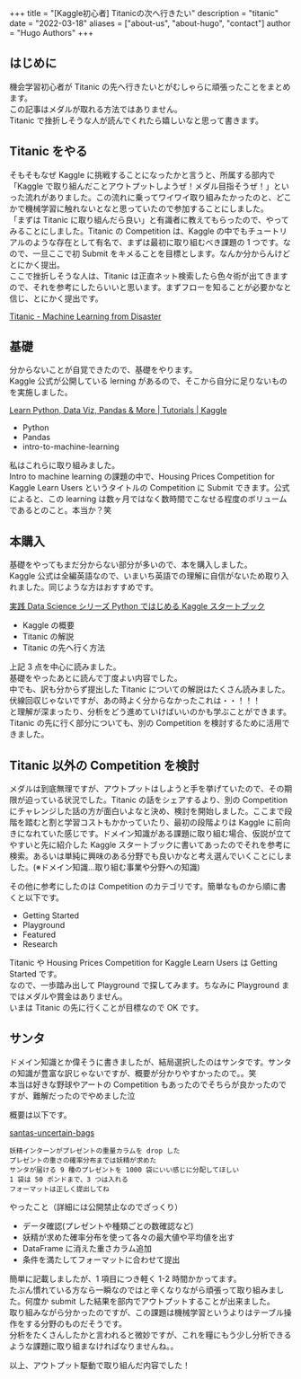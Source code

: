 +++
title = "[Kaggle初心者] Titanicの次へ行きたい"
description = "titanic"
date = "2022-03-18"
aliases = ["about-us", "about-hugo", "contact"]
author = "Hugo Authors"
+++

## はじめに

機会学習初心者が Titanic の先へ行きたいとがむしゃらに頑張ったことをまとめます。  
この記事はメダルが取れる方法ではありません。  
Titanic で挫折しそうな人が読んでくれたら嬉しいなと思って書きます。

## Titanic をやる

そもそもなぜ Kaggle に挑戦することになったかと言うと、所属する部内で「Kaggle で取り組んだことアウトプットしようぜ！メダル目指そうぜ！」といった流れがありました。この流れに乗ってワイワイ取り組みたかったのと、どこかで機械学習に触れないとなと思っていたので参加することにしました。  
「まずは Titanic に取り組んだら良い」と有識者に教えてもらったので、やってみることにしました。Titanic の Competition は、Kaggle の中でもチュートリアルのような存在として有名で、まずは最初に取り組むべき課題の 1 つです。なので、一旦ここで初 Submit をキメることを目標とします。なんか分からんけどとにかく提出。  
ここで挫折しそうな人は、Titanic は正直ネット検索したら色々術が出てきますので、それを参考にしたらいいと思います。まずフローを知ることが必要かなと信じ、とにかく提出です。

[Titanic - Machine Learning from Disaster](https://www.kaggle.com/c/titanic)

## 基礎

分からないことが自覚できたので、基礎をやります。  
Kaggle 公式が公開している lerning があるので、そこから自分に足りないものを実施しました。

[Learn Python, Data Viz, Pandas & More | Tutorials | Kaggle](https://www.kaggle.com/learn)

- Python
- Pandas
- intro-to-machine-learning

私はこれらに取り組みました。  
Intro to machine learning の課題の中で、Housing Prices Competition for Kaggle Learn Users というタイトルの Competition に Submit できます。公式によると、この learning は数ヶ月ではなく数時間でこなせる程度のボリュームであるとのこと。本当か？笑

## 本購入

基礎をやってもまだ分からない部分が多いので、本を購入しました。  
Kaggle 公式は全編英語なので、いまいち英語での理解に自信がないため取り入れました。同じような方はおすすめです。

[実践 Data Science シリーズ Python ではじめる Kaggle スタートブック](https://www.amazon.co.jp/dp/4065190061?tag=note0e2a-22&linkCode=ogi&th=1&psc=1)

- Kaggle の概要
- Titanic の解説
- Titanic の先へ行く方法

上記 3 点を中心に読みました。  
基礎をやったあとに読んで丁度よい内容でした。  
中でも、訳も分からず提出した Titanic についての解説はたくさん読みました。伏線回収じゃないですが、あの時よく分からなかったこれは・・！！！  
と理解が深まったり、分析をどう進めていけばいいのかも学ぶことができます。  
Titanic の先に行く部分についても、別の Competition を検討するために活用できました。

## Titanic 以外の Competition を検討

メダルは到底無理ですが、アウトプットはしようと手を挙げていたので、その期限が迫っている状況でした。Titanic の話をシェアするより、別の Competition にチャレンジした話の方が面白いよなと決め、検討を開始しました。ここまで段階を踏むと割と学習コストもかかっていたり、最初の段階よりは Kaggle に前向きになれていた感じです。ドメイン知識がある課題に取り組む場合、仮説が立てやすいと先に紹介した Kaggle スタートブックに書いてあったのでそれを参考に検索。あるいは単純に興味のある分野でも良いかなと考え選んでいくことにしました。(※ドメイン知識…取り組む事業や分野への知識)

その他に参考にしたのは Competition のカテゴリです。簡単なものから順に書くと以下です。

- Getting Started
- Playground
- Featured
- Research

Titanic や Housing Prices Competition for Kaggle Learn Users は Getting Started です。  
なので、一歩踏み出して Playground で探してみます。ちなみに Playground まではメダルや賞金はありません。  
いまは Titanic の先に行くことが目標なので OK です。

## サンタ

ドメイン知識とか偉そうに書きましたが、結局選択したのはサンタです。サンタの知識が豊富な訳じゃないですが、概要が分かりやすかったので。。笑  
本当は好きな野球やアートの Competition もあったのでそちらが良かったのですが、難解だったのでやめました泣

概要は以下です。

[santas-uncertain-bags](https://www.kaggle.com/c/santas-uncertain-bags)

```
妖精インターンがプレゼントの重量カラムを drop した
プレゼントの重さの確率分布までは妖精が求めた
サンタが届ける 9 種のプレゼントを 1000 袋にいい感じに分配してほしい
1 袋は 50 ポンドまで、3 つは入れる
フォーマットは正しく提出してね
```

やったこと（詳細には公開禁止なのでざっくり）

- データ確認(プレゼントや種類ごとの数確認など)
- 妖精が求めた確率分布を使って各々の最大値や平均値を出す
- DataFrame に消えた重さカラム追加
- 条件を満たしてフォーマットに合わせて提出

簡単に記載しましたが、1 項目につき軽く 1-2 時間かかってます。  
たぶん慣れている方なら一瞬なのではと辛くなりながら頑張って取り組みました。何度か submit した結果を部内でアウトプットすることが出来ました。  
取り組みながら分かったのですが、この課題は機械学習というよりはテーブル操作をする分野のものだそうです。  
分析をたくさんしたかと言われると微妙ですが、これを糧にもう少し分析できるような課題に取り組まなければなりませんね。。

以上、アウトプット駆動で取り組んだ内容でした！
